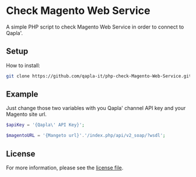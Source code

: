 # Check Magento Web Service

A simple PHP script to check Magento Web Service in order to connect to Qapla'.

## Setup

How to install:

```sh
git clone https://github.com/qapla-it/php-check-Magento-Web-Service.git
```

## Example

Just change those two variables with you Qapla' channel API key and your Magento site url.

```php
$apiKey = '{Qapla\' API Key}';

$magentoURL = '{Mangeto url}'.'/index.php/api/v2_soap/?wsdl';
```

## License

For more information, please see the [license file](https://github.com/qapla-it/php-sdk/blob/master/LICENSE).
